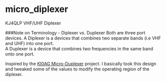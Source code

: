 # micro_diplexer
KJ4QLP VHF/UHF Diplexer

###Note on Terminology - Diplexer vs. Duplexer
Both are three port devices.
A Diplexer is a devices that combines two separate bands (i.e VHF and UHF) into one port.  
A Duplexer is a device that combines two frequencies in the same band onto one port.

Inspired by the [KI0AG Micro-Duplexer](http://k0lee.com/duplexer.php) project.  I basically took this design and tweaked some of the values to modify the operating region of the diplexer. 

